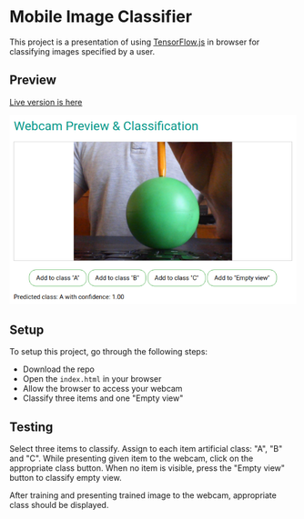 # Mobile Image Classifier

This project is a presentation of using [TensorFlow.js](https://www.tensorflow.org/js/) in browser for classifying images specified by a user.

## Preview

[Live version is here](http://thirsty-almeida-b3a4d4.netlify.com)

![app-preview](assets/app-preview.png)

## Setup

To setup this project, go through the following steps:

- Download the repo
- Open the `index.html` in your browser
- Allow the browser to access your webcam
- Classify three items and one "Empty view"

## Testing

Select three items to classify. Assign to each item artificial class: "A", "B" and "C". While presenting given item to the webcam, click on the appropriate class button. When no item is visible, press the "Empty view" button to classify empty view.

After training and presenting trained image to the webcam, appropriate class should be displayed.
